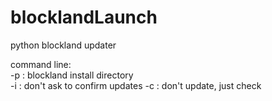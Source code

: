 blocklandLaunch
===============

python blockland updater

command line:  
-p  :  blockland install directory  
-i  :  don't ask to confirm updates
-c  :  don't update, just check

